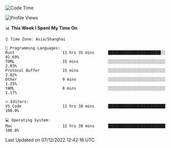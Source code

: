 <!--START_SECTION:waka-->
![Code Time](http://img.shields.io/badge/Code%20Time-1%2C765%20hrs%2012%20mins-blue)

![Profile Views](http://img.shields.io/badge/Profile%20Views-42-blue)

📊 **This Week I Spent My Time On** 

```text
⌚︎ Time Zone: Asia/Shanghai

💬 Programming Languages: 
Rust                     11 hrs 35 mins      ███████████████████████░░   91.69% 
TOML                     15 mins             ░░░░░░░░░░░░░░░░░░░░░░░░░   2.03% 
Protocol Buffer          15 mins             ░░░░░░░░░░░░░░░░░░░░░░░░░   2.02% 
Other                    9 mins              ░░░░░░░░░░░░░░░░░░░░░░░░░   1.25% 
YAML                     8 mins              ░░░░░░░░░░░░░░░░░░░░░░░░░   1.17%

🔥 Editors: 
VS Code                  12 hrs 38 mins      █████████████████████████   100.0%

💻 Operating System: 
Mac                      12 hrs 38 mins      █████████████████████████   100.0%

```


 Last Updated on 07/12/2022 12:42:16 UTC
<!--END_SECTION:waka-->

<!--![CodersRank](https://cr-skills-chart-widget.azurewebsites.net/api/api?username=BugenZhao&padding=16&tooltip=true&branding=false&sort-by-score=true&skills=Rust%2C%20Swift%2C%20C%2C%20TypeScript%2C%20Java%2C%20Go%2C%20Dart%2C%20C%2B%2B%2C%20Python%2C%20Assembly%2C%20Shell%2C%20Kotlin)-->
